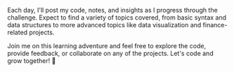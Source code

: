 

Each day, I'll post my code, notes, and insights as I progress through the challenge. Expect to find a variety of topics covered, from basic syntax and data structures to more advanced topics like data visualization and finance-related projects.

Join me on this learning adventure and feel free to explore the code, provide feedback, or collaborate on any of the projects. Let's code and grow together! 🚀
